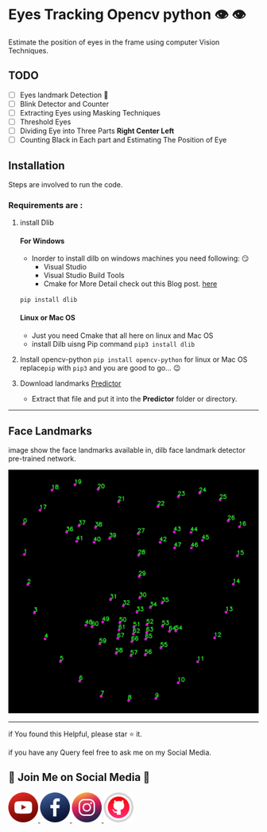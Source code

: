 # Eyes Tracking Opencv python :eye: :eye:

Estimate the position of eyes in the frame using computer Vision Techniques.

## TODO

- [ ] Eyes landmark Detection :eyes:
- [ ] Blink Detector and Counter
- [ ] Extracting Eyes using Masking Techniques
- [ ] Threshold Eyes
- [ ] Dividing Eye into Three Parts **Right Center Left**
- [ ] Counting Black in Each part and Estimating The Position of Eye

## Installation

Steps are involved to run the code.

### Requirements are :

1. install Dlib

   #### For Windows

   - Inorder to install dilb on windows machines you need following: :smirk:
     - Visual Studio
     - Visual Studio Build Tools
     - Cmake
       for More Detail check out this Blog post. [here](https://medium.com/analytics-vidhya/how-to-install-dlib-library-for-python-in-windows-10-57348ba1117f)

   `pip install dlib`

   #### Linux or Mac OS

   - Just you need Cmake that all here on linux and Mac OS
   - install Dilb uisng Pip command
     `pip3 install dlib`

2. Install opencv-python
   `pip install opencv-python`
   for linux or Mac OS replace`pip` with `pip3` and you are good to go... :wink:

3. Download landmarks [Predictor](https://github.com/davisking/dlib-models/blob/master/shape_predictor_68_face_landmarks.dat.bz2)
   - Extract that file and put it into the **Predictor** folder or directory.

---

## Face Landmarks

image show the face landmarks available in, dilb face landmark detector pre-trained network.

<img src="images/landmarks.jpg" alt="Landmark Image">

---

if You found this Helpful, please star :star: it.

if you have any Query feel free to ask me on my Social Media.

## :green_heart: Join Me on Social Media :green_heart:

<a href="https://www.youtube.com/c/aiphile"> <img alt="AiPhile Youtube" src="icons/youtub-icon.svg"  width="60" height="60">
</a>
<a href="https://www.facebook.com/AIPhile17">
<img alt="AiPhile Facebook" src="icons/facebook-icon.svg"  width="60" height="60">
</a>
<a href="https://www.instagram.com/aiphile17/"> <img alt="AiPhile Insta" src="icons/instagram-icon.svg"  width="60" height="60">
</a>
<a href="https://github.com/Asadullah-Dal17"> <img alt="Github" src="icons/github-icon.svg"  width="60" height="60">
</a>
